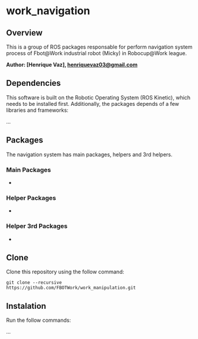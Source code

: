 # work_navigation
## Overview

This is a group of ROS packages responsable for perform navigation system process of Fbot@Work industrial robot (Micky) in Robocup@Work league.

**Author: [Henrique Vaz], henriquevaz03@gmail.com**

## Dependencies

This software is built on the Robotic Operating System (ROS Kinetic), which needs to be installed first. Additionally, the packages depends of a few libraries and frameworks:

...

## Packages
The navigation system has main packages, helpers and 3rd helpers.

### Main Packages
-

### Helper Packages
-

### Helper 3rd Packages
-

## Clone

Clone this repository using the follow command:
```
git clone --recursive https://github.com/FBOTWork/work_manipulation.git
```

## Instalation

Run the follow commands:

...
